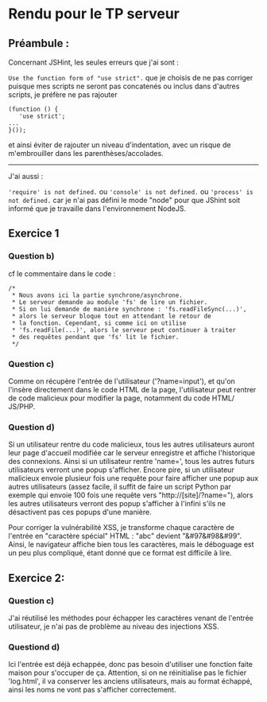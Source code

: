 # Rendu pour le TP serveur

## Préambule :
Concernant JSHint, les seules erreurs que j'ai sont :

`Use the function form of "use strict".` que je choisis de ne pas corriger
puisque mes scripts ne seront pas concatenés ou inclus dans d'autres
scripts, je préfère ne pas rajouter 

	(function () {
	   'use strict';
	...
	}());
	
et ainsi éviter de rajouter un niveau d'indentation, avec un risque de 
m'embrouiller dans les parenthèses/accolades.

---
J'ai aussi :

`'require' is not defined.` ou `'console' is not defined.` ou 
`'process' is not defined.` car je n'ai pas défini le mode "node" pour 
que JShint soit informé que je travaille dans l'environnement NodeJS.



## Exercice 1

### Question b)
cf le commentaire dans le code :

	/*
     * Nous avons ici la partie synchrone/asynchrone.
     * Le serveur demande au module 'fs' de lire un fichier.
     * Si on lui demande de manière synchrone : 'fs.readFileSync(...)',
     * alors le serveur bloque tout en attendant le retour de
     * la fonction. Cependant, si comme ici on utilise 
     * 'fs.readFile(...)', alors le serveur peut continuer à traiter
     * des requêtes pendant que 'fs' lit le fichier. 
     */
     
### Question c)
Comme on récupère l'entrée de l'utilisateur ('?name=input'), et qu'on 
l'insère directement dans le code HTML de la page, l'utilisateur peut 
rentrer de code malicieux pour modifier la page, notamment du code HTML/
JS/PHP.

### Question d)
Si un utilisateur rentre du code malicieux, tous les autres utilisateurs
auront leur page d'accueil modifiée car le serveur enregistre et affiche
l'historique des connexions.
Ainsi si un utilisateur rentre 'name=<script>alert('coucou');</script>',
tous les autres futurs utilisateurs verront une popup s'afficher.
Encore pire, si un utilisateur malicieux envoie plusieur fois une requête
pour faire afficher une popup aux autres utilisateurs (assez facile, il 
suffit de faire un script Python par exemple qui envoie 100 fois une 
requête vers "http://[site]/?name=<script>alert('coucou');</script>"), 
alors les autres utilisateurs verront des popup s'afficher à l'infini 
s'ils ne désactivent pas ces popups d'une manière.

Pour corriger la vulnérabilité XSS, je transforme chaque caractère de 
l'entrée en "caractère spécial" HTML : "abc" devient "&#97&#98&#99".
Ainsi, le navigateur affiche bien tous les caractères, mais le déboguage
est un peu plus compliqué, étant donné que ce format est difficile à lire.


## Exercice 2:

### Question c)

J'ai réutilisé les méthodes pour échapper les caractères venant de l'entrée
utilisateur, je n'ai pas de problème au niveau des injections XSS.

### Questiond d)

Ici l'entrée est déjà echappée, donc pas besoin d'utiliser une fonction
faite maison pour s'occuper de ça.
Attention, si on ne réinitialise pas le fichier 'log.html', il va conserver
les anciens utilisateurs, mais au format échappé, ainsi les noms ne vont 
pas s'afficher correctement.




